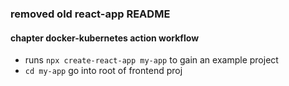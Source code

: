 ### removed old react-app README

#### chapter docker-kubernetes action workflow

* runs `npx create-react-app my-app` to gain an example project
* `cd my-app` go into root of frontend proj

